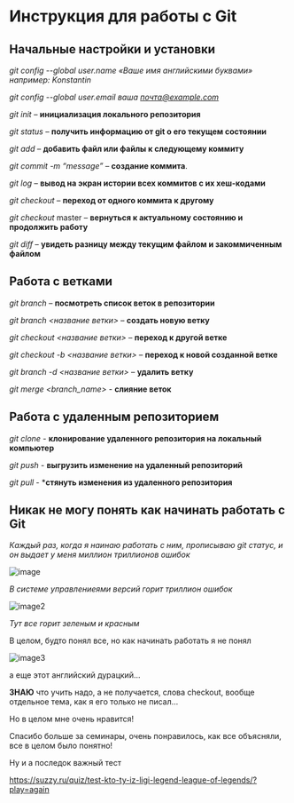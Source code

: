 # Инструкция для работы с Git

## Начальные настройки и установки

*git config --global user.name «Ваше имя английскими буквами» например: Konstantin*

*git config --global user.email ваша почта@example.com*

*git init* – **инициализация локального репозитория**

*git status* – **получить информацию от git о его текущем состоянии**

*git add* – **добавить файл или файлы к следующему коммиту**

*git commit -m “message”* – **создание коммита**.

*git log* – **вывод на экран истории всех коммитов с их хеш-кодами**

*git checkout* – **переход от одного коммита к другому**

*git checkout* master – **вернуться к актуальному состоянию и продолжить работу**

*git diff* – **увидеть разницу между текущим файлом и закоммиченным файлом**

## Работа с ветками

*git branch* – **посмотреть список веток в репозитории**

*git branch <название ветки>* – **создать новую ветку**

*git checkout <название ветки>* – **переход к другой ветке**

*git checkout -b <название ветки>* – **переход к новой созданной ветке**

*git branch -d <название ветки>* – **удалить ветку**

*git merge <branch_name>* - **слияние веток**

## Работа с удаленным репозиторием

*git clone* - **клонирование удаленного репозитория на локальный компьютер**

*git push* - **выгрузить изменение на удаленный репозиторий**

*git pull* - ***стянуть изменения из удаленного репозитория**

## Никак не могу понять как начинать работать с Git

*Каждый раз, когда я наинаю работать с ним, прописываю git статус, и он выдает у меня миллион триллионов ошибок*

![image](https://sun9-74.userapi.com/s/v1/if2/6uNRe5gdKFWApxQ8ccY57RXgjYwYiWUx1eu0wHbmywdPc7Kylvr0pW9xoKft0RtPkK3TSrww8awQ_Uzf8fyaKO58.jpg?size=323x57&quality=95&type=album)

*В системе управлениеями версий горит триллион ошибок*

![image2](https://sun9-52.userapi.com/s/v1/if2/46APpL2klpUWt_-FmyU_WV3qBxRzbIg2q5C4m0jgctSFik-dWx2w3V9AgfQT3ns8ykuH5Xnh7lQKJ9oZj6ix3emk.jpg?size=281x293&quality=96&type=album)

*Тут все горит зеленым и красным*

В целом, будто понял все, но как начинать работать я не понял

![image3](https://caricatura.ru/parad/bushuev/pic/karikatura-granit-nauki_(artem-bushuev)_22056.jpg)

а еще этот английский дурацкий...

**ЗНАЮ** что учить надо, а не получается, слова checkout, вообще отдельное тема, как я его только не писал...

Но в целом мне очень нравится!

Спасибо больше за семинары, очень понравилось, как все объясняли, все в целом было понятно!

Ну и а последок важный тест 

https://suzzy.ru/quiz/test-kto-ty-iz-ligi-legend-league-of-legends/?play=again
